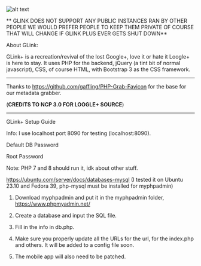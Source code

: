 
![alt text](https://github.com/HydraKinomno/GLink-Social/edit/main/glink%20ss.png)

** GLINK DOES NOT SUPPORT ANY PUBLIC INSTANCES RAN BY OTHER PEOPLE WE 
WOULD PREFER PEOPLE TO KEEP THEM PRIVATE OF COURSE THAT WILL CHANGE IF GLINK
PLUS EVER GETS SHUT DOWN**

About GLink:

GLink+ is a recreation/revival of the lost Google+, love it or hate it Loogle+ is here to stay.
It uses PHP for the backend, jQuery (a tint bit of normal javascript), CSS, of course HTML,
with Bootstrap 3 as the CSS framework.

<hr>

Thanks to https://github.com/gaffling/PHP-Grab-Favicon for the base for our metadata grabber.

(**CREDITS TO NCP 3.0 FOR LOOGLE+ SOURCE**)

<hr>

GLink+ Setup Guide

Info: I use localhost port 8090 for testing (localhost:8090).

Default DB Password

Root
Password

Note: PHP 7 and 8 should run it, idk about other stuff.

https://ubuntu.com/server/docs/databases-mysql (I tested it on Ubuntu 23.10 and Fedora 39, php-mysql must be installed for myphpadmin)

1. Download myphpadmin and put it in the myphpadmin folder, https://www.phpmyadmin.net/

2. Create a database and input the SQL file.

3. Fill in the info in db.php.

4. Make sure you properly update all the URLs for the url, for the index.php and others. It will be added to a config file soon.

5. The mobile app will also need to be patched.
